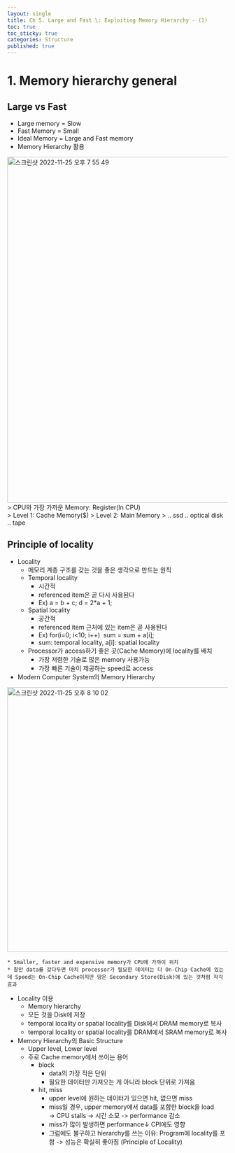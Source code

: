 ```yaml
---
layout: single
title: Ch 5. Large and Fast \: Exploiting Memory Hierarchy - (1)
toc: true
toc_sticky: true
categories: Structure
published: true
---
```


# 1. Memory hierarchy general

## Large vs Fast
* Large memory = Slow
* Fast Memory = Small
* Ideal Memory = Large and Fast memory
* Memory Hierarchy 활용
<img width="791" alt="스크린샷 2022-11-25 오후 7 55 49" src="https://user-images.githubusercontent.com/63464299/203977532-c4fe69e1-5500-45af-bf16-e02864a85ba0.png">
> CPU와 가장 가까운 Memory: Register(In CPU)<br/>
> Level 1: Cache Memory($)
> Level 2: Main Memory
> .. ssd .. optical disk .. tape

## Principle of locality
* Locality
    * 메모리 계층 구조를 갖는 것을 좋은 생각으로 만드는 원칙
    * Temporal locality
        * 시간적
        * referenced item은 곧 다시 사용된다
        * Ex) a = b + c; d = 2*a + 1;
    * Spatial locality
        * 공간적
        * referenced item 근처에 있는 item은 곧 사용된다
        * Ex) for(i=0; i<10; i++)        sum = sum + a[i];
        * sum: temporal locality, a[i]: spatial locality
    * Processor가 access하기 좋은 곳(Cache Memory)에 locality를 배치
        * 가장 저렴한 기술로 많은 memory 사용가능
        * 가장 빠른 기술이 제공하는 speed로 access
* Modern Computer System의 Memory Hierarchy
<img width="605" alt="스크린샷 2022-11-25 오후 8 10 02" src="https://user-images.githubusercontent.com/63464299/203977547-caff3e32-d20f-460b-81e5-713102832fa5.png">

    * Smaller, faster and expensive memory가 CPU에 가까이 위치
    * 잘만 data를 갖다두면 마치 processor가 필요한 데이터는 다 On-Chip Cache에 있는데 Speed는 On-Chip Cache이지만 양은 Secondary Store(Disk)에 있는 것처럼 착각 효과
* Locality 이용
    * Memory hierarchy
    * 모든 것을 Disk에 저장
    * temporal locality or spatial locality를 Disk에서 DRAM memory로 복사
    * temporal locality or spatial locality를 DRAM에서 SRAM memory로 복사
* Memory Hierarchy의 Basic Structure
    * Upper level, Lower level
    * 주로 Cache memory에서 쓰이는 용어
        * block
            * data의 가장 작은 단위
            * 필요한 데이터만 가져오는 게 아니라 block 단위로 가져옴
        * hit, miss
            * upper level에 원하는 데이터가 있으면 hit, 없으면 miss
            * miss일 경우, upper memory에서 data를 포함한 block을 load<br/>-> CPU stalls -> 시간 소모 -> performance 감소
            * miss가 많이 발생하면 performance↓ CPI에도 영향
            * 그럼에도 불구하고 hierarchy를 쓰는 이유: Program에 locality를 포함 -> 성능은 확실히 좋아짐 (Principle of Locality)
